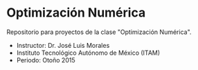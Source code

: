 # Optimización Numérica 
Repositorio para proyectos de la clase "Optimización Numérica".  
- Instructor: Dr. José Luis Morales 
- Instituto Tecnológico Autónomo de México (ITAM) 
- Periodo: Otoño 2015
